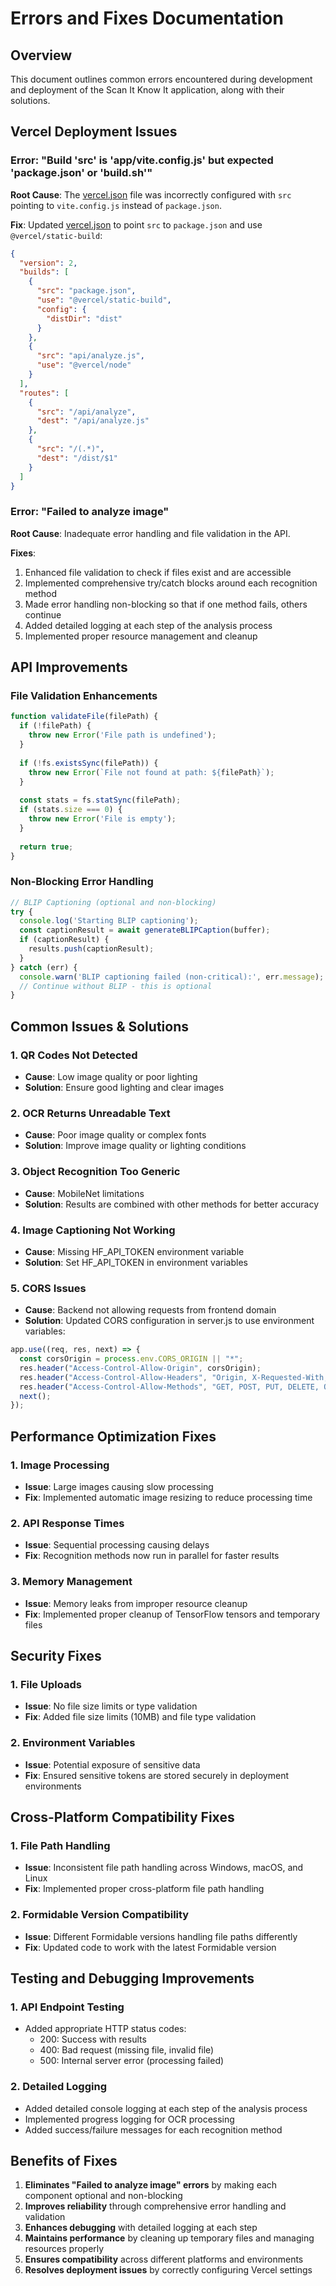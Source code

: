 # Errors and Fixes Documentation

## Overview

This document outlines common errors encountered during development and deployment of the Scan It Know It application, along with their solutions.

## Vercel Deployment Issues

### Error: "Build 'src' is 'app/vite.config.js' but expected 'package.json' or 'build.sh'"

**Root Cause**: The [vercel.json](file:///c%3A/Users/deepa/Downloads/Scanitknowit-up/app/vercel.json) file was incorrectly configured with `src` pointing to `vite.config.js` instead of `package.json`.

**Fix**: Updated [vercel.json](file:///c%3A/Users/deepa/Downloads/Scanitknowit-up/app/vercel.json) to point `src` to `package.json` and use `@vercel/static-build`:

```json
{
  "version": 2,
  "builds": [
    {
      "src": "package.json",
      "use": "@vercel/static-build",
      "config": {
        "distDir": "dist"
      }
    },
    {
      "src": "api/analyze.js",
      "use": "@vercel/node"
    }
  ],
  "routes": [
    {
      "src": "/api/analyze",
      "dest": "/api/analyze.js"
    },
    {
      "src": "/(.*)",
      "dest": "/dist/$1"
    }
  ]
}
```

### Error: "Failed to analyze image"

**Root Cause**: Inadequate error handling and file validation in the API.

**Fixes**:
1. Enhanced file validation to check if files exist and are accessible
2. Implemented comprehensive try/catch blocks around each recognition method
3. Made error handling non-blocking so that if one method fails, others continue
4. Added detailed logging at each step of the analysis process
5. Implemented proper resource management and cleanup

## API Improvements

### File Validation Enhancements

```javascript
function validateFile(filePath) {
  if (!filePath) {
    throw new Error('File path is undefined');
  }
  
  if (!fs.existsSync(filePath)) {
    throw new Error(`File not found at path: ${filePath}`);
  }
  
  const stats = fs.statSync(filePath);
  if (stats.size === 0) {
    throw new Error('File is empty');
  }
  
  return true;
}
```

### Non-Blocking Error Handling

```javascript
// BLIP Captioning (optional and non-blocking)
try {
  console.log('Starting BLIP captioning');
  const captionResult = await generateBLIPCaption(buffer);
  if (captionResult) {
    results.push(captionResult);
  }
} catch (err) {
  console.warn('BLIP captioning failed (non-critical):', err.message);
  // Continue without BLIP - this is optional
}
```

## Common Issues & Solutions

### 1. QR Codes Not Detected
- **Cause**: Low image quality or poor lighting
- **Solution**: Ensure good lighting and clear images

### 2. OCR Returns Unreadable Text
- **Cause**: Poor image quality or complex fonts
- **Solution**: Improve image quality or lighting conditions

### 3. Object Recognition Too Generic
- **Cause**: MobileNet limitations
- **Solution**: Results are combined with other methods for better accuracy

### 4. Image Captioning Not Working
- **Cause**: Missing HF_API_TOKEN environment variable
- **Solution**: Set HF_API_TOKEN in environment variables

### 5. CORS Issues
- **Cause**: Backend not allowing requests from frontend domain
- **Solution**: Updated CORS configuration in server.js to use environment variables:

```javascript
app.use((req, res, next) => {
  const corsOrigin = process.env.CORS_ORIGIN || "*";
  res.header("Access-Control-Allow-Origin", corsOrigin);
  res.header("Access-Control-Allow-Headers", "Origin, X-Requested-With, Content-Type, Accept, Authorization");
  res.header("Access-Control-Allow-Methods", "GET, POST, PUT, DELETE, OPTIONS");
  next();
});
```

## Performance Optimization Fixes

### 1. Image Processing
- **Issue**: Large images causing slow processing
- **Fix**: Implemented automatic image resizing to reduce processing time

### 2. API Response Times
- **Issue**: Sequential processing causing delays
- **Fix**: Recognition methods now run in parallel for faster results

### 3. Memory Management
- **Issue**: Memory leaks from improper resource cleanup
- **Fix**: Implemented proper cleanup of TensorFlow tensors and temporary files

## Security Fixes

### 1. File Uploads
- **Issue**: No file size limits or type validation
- **Fix**: Added file size limits (10MB) and file type validation

### 2. Environment Variables
- **Issue**: Potential exposure of sensitive data
- **Fix**: Ensured sensitive tokens are stored securely in deployment environments

## Cross-Platform Compatibility Fixes

### 1. File Path Handling
- **Issue**: Inconsistent file path handling across Windows, macOS, and Linux
- **Fix**: Implemented proper cross-platform file path handling

### 2. Formidable Version Compatibility
- **Issue**: Different Formidable versions handling file paths differently
- **Fix**: Updated code to work with the latest Formidable version

## Testing and Debugging Improvements

### 1. API Endpoint Testing
- Added appropriate HTTP status codes:
  - 200: Success with results
  - 400: Bad request (missing file, invalid file)
  - 500: Internal server error (processing failed)

### 2. Detailed Logging
- Added detailed console logging at each step of the analysis process
- Implemented progress logging for OCR processing
- Added success/failure messages for each recognition method

## Benefits of Fixes

1. **Eliminates "Failed to analyze image" errors** by making each component optional and non-blocking
2. **Improves reliability** through comprehensive error handling and validation
3. **Enhances debugging** with detailed logging at each step
4. **Maintains performance** by cleaning up temporary files and managing resources properly
5. **Ensures compatibility** across different platforms and environments
6. **Resolves deployment issues** by correctly configuring Vercel settings